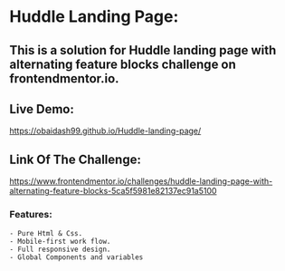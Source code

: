 # Huddle Landing Page:

## This is a solution for Huddle landing page with alternating feature blocks challenge on frontendmentor.io.

## Live Demo: 
  https://obaidash99.github.io/Huddle-landing-page/
  
 ## Link Of The Challenge: 
  https://www.frontendmentor.io/challenges/huddle-landing-page-with-alternating-feature-blocks-5ca5f5981e82137ec91a5100
  
 ### Features:
    - Pure Html & Css.
    - Mobile-first work flow.
    - Full responsive design.
    - Global Components and variables
    
